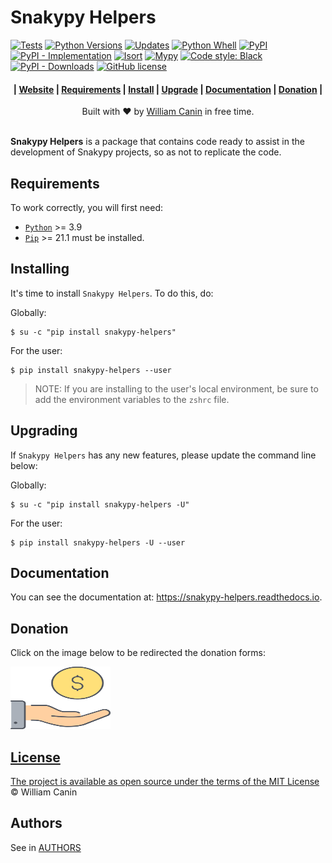 # Snakypy Helpers

<!-- <h1 align="center">
  <a href="https://github.com/snakypy/snakypy-helpers">
    <img alt="snakypy" src="https://raw.githubusercontent.com/snakypy/snakypy-static/master/snakypy/logo/png/snakypy.png" width="500">
  </a>
  <br> Snakypy - Facilitating its development. <br>
</h1> -->

[![Tests](https://github.com/snakypy/snakypy-helpers/workflows/Tests/badge.svg)](https://github.com/snakypy/snakypy-helpers/actions/workflows/tests.yml)
[![Python Versions](https://img.shields.io/pypi/pyversions/snakypy-helpers)](https://pyup.io/repos/github/snakypy/snakypy-helpers/)
[![Updates](https://pyup.io/repos/github/snakypy/snakypy-helpers/shield.svg)](https://pyup.io/repos/github/snakypy/snakypy-helpers/)
[![Python Whell](https://img.shields.io/pypi/wheel/snakypy-helpers)](https://pypi.org/project/wheel/)
[![PyPI](https://img.shields.io/pypi/v/snakypy-helpers)](https://pypi.org/project/snakypy-helpers/#history)
[![PyPI - Implementation](https://img.shields.io/pypi/implementation/snakypy-helpers)](https://pypi.org/project/snakypy-helpers)
[![Isort](https://img.shields.io/badge/%20imports-isort-%231674b1?style=flat&labelColor=ef8336)](https://pycqa.github.io/isort/)
[![Mypy](http://www.mypy-lang.org/static/mypy_badge.svg)](http://mypy-lang.org/)
[![Code style: Black](https://img.shields.io/badge/code%20style-black-000000.svg)](https://github.com/psf/black)
[![PyPI - Downloads](https://img.shields.io/pypi/dm/snakypy-helpers)](https://pypi.org/project/snakypy-helpers/#files)
[![GitHub license](https://img.shields.io/github/license/snakypy/snakypy-helpers)](https://github.com/snakypy/snakypy-helpers/blob/master/LICENSE)


<div align="center">
  <h4>
    | <a href="https://snakypy.github.io">Website</a> |
    <a href="#requirements">Requirements</a> |
    <a href="#installing">Install</a> |
    <a href="#upgrading">Upgrade</a> |
    <a href="#documentation">Documentation</a> |
    <a href="#donation">Donation</a> |
  </h4>
</div>

<div align="center">
  Built with ❤︎ by
  <a href="https://williamcanin.github.io">William Canin</a> in free time.
</div>
<br>

**Snakypy Helpers** is a package that contains code ready to assist in the development of Snakypy projects,
so as not to replicate the code.

## Requirements

To work correctly, you will first need:

- [`Python`](https://python.org) >= 3.9
- [`Pip`](https://pip.pypa.io/en/stable/) >= 21.1 must be installed.

## Installing

It's time to install `Snakypy Helpers`. To do this, do:

Globally:

```
$ su -c "pip install snakypy-helpers"
```
For the user:

```
$ pip install snakypy-helpers --user
```

> NOTE: If you are installing to the user's local environment, be sure to add the environment variables to the `zshrc` file.

## Upgrading

If `Snakypy Helpers` has any new features, please update the command line below:

Globally:

```
$ su -c "pip install snakypy-helpers -U"
```
For the user:

```
$ pip install snakypy-helpers -U --user
```

## Documentation

You can see the documentation at: https://snakypy-helpers.readthedocs.io.

## Donation

Click on the image below to be redirected the donation forms:

<div class="donate">
  <a href="https://github.com/snakypy/donations/blob/master/README.md">
    <img width="160" height="100" src="https://raw.githubusercontent.com/snakypy/donations/master/svg/donate/donate-hand.svg" alt="Donations"
  </a>
</div>

## License

The project is available as open source under the terms of the [MIT License](https://github.com/snakypy/snakypy-helpers/blob/master/LICENSE) © William Canin

## Authors

See in [AUTHORS](https://github.com/snakypy/snakypy-helpers/blob/master/AUTHORS.rst)
